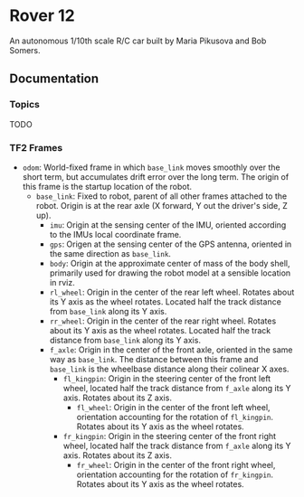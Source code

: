 # Rover 12

An autonomous 1/10th scale R/C car built by Maria Pikusova and Bob Somers.

## Documentation

### Topics

TODO

### TF2 Frames
* `odom`: World-fixed frame in which `base_link` moves smoothly over the short
  term, but accumulates drift error over the long term. The origin of this frame
  is the startup location of the robot.
  * `base_link`: Fixed to robot, parent of all other frames attached to the
    robot. Origin is at the rear axle (X forward, Y out the driver's side, Z
    up).
    * `imu`: Origin at the sensing center of the IMU, oriented according to the
      IMUs local coordinate frame.
    * `gps`: Origen at the sensing center of the GPS antenna, oriented in the
      same direction as `base_link`.
    * `body`: Origin at the approximate center of mass of the body shell,
      primarily used for drawing the robot model at a sensible location in rviz.
    * `rl_wheel`: Origin in the center of the rear left wheel. Rotates about
      its Y axis as the wheel rotates. Located half the track distance from
      `base_link` along its Y axis.
    * `rr_wheel`: Origin in the center of the rear right wheel. Rotates about
      its Y axis as the wheel rotates. Located half the track distance from
      `base_link` along its Y axis.
    * `f_axle`: Origin in the center of the front axle, oriented in the same
      way as `base_link`. The distance between this frame and `base_link` is the
      wheelbase distance along their colinear X axes.
      * `fl_kingpin`: Origin in the steering center of the front left wheel,
        located half the track distance from `f_axle` along its Y axis. Rotates
        about its Z axis.
        * `fl_wheel`: Origin in the center of the front left wheel, orientation
          accounting for the rotation of `fl_kingpin`. Rotates about its Y axis
          as the wheel rotates.
      * `fr_kingpin`: Origin in the steering center of the front right wheel,
        located half the track distance from `f_axle` along its Y axis. Rotates
        about its Z axis.
        * `fr_wheel`: Origin in the center of the front right wheel, orientation
          accounting for the rotation of `fr_kingpin`. Rotates about its Y axis
          as the wheel rotates.
